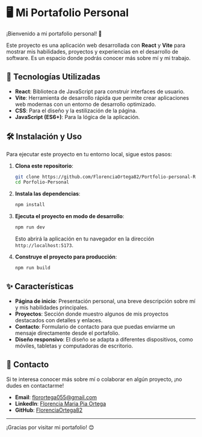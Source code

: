 
# 🖥️ Mi Portafolio Personal

¡Bienvenido a mi portafolio personal! 🎉

Este proyecto es una aplicación web desarrollada con **React** y **Vite** para mostrar mis habilidades, proyectos y experiencias en el desarrollo de software. Es un espacio donde podrás conocer más sobre mí y mi trabajo.

## 🚀 Tecnologías Utilizadas

- **React**: Biblioteca de JavaScript para construir interfaces de usuario.
- **Vite**: Herramienta de desarrollo rápida que permite crear aplicaciones web modernas con un entorno de desarrollo optimizado.
- **CSS**: Para el diseño y la estilización de la página.
- **JavaScript (ES6+)**: Para la lógica de la aplicación.

## 🛠️ Instalación y Uso

Para ejecutar este proyecto en tu entorno local, sigue estos pasos:

1. **Clona este repositorio**:

   ```bash
   git clone https://github.com/FlorenciaOrtega82/Portfolio-personal-React.git
   cd Porfolio-Personal
   ```

2. **Instala las dependencias**:

   ```bash
   npm install
   ```

3. **Ejecuta el proyecto en modo de desarrollo**:

   ```bash
   npm run dev
   ```

   Esto abrirá la aplicación en tu navegador en la dirección `http://localhost:5173`.

4. **Construye el proyecto para producción**:

   ```bash
   npm run build
   ```


## ✨ Características

- **Página de inicio**: Presentación personal, una breve descripción sobre mí y mis habilidades principales.
- **Proyectos**: Sección donde muestro algunos de mis proyectos destacados con detalles y enlaces.
- **Contacto**: Formulario de contacto para que puedas enviarme un mensaje directamente desde el portafolio.
- **Diseño responsivo**: El diseño se adapta a diferentes dispositivos, como móviles, tabletas y computadoras de escritorio.

## 📧 Contacto

Si te interesa conocer más sobre mí o colaborar en algún proyecto, ¡no dudes en contactarme!

- **Email**: [florortega055@gmail.com](mailto:florortega055@gmail.com)
- **LinkedIn**: [Florencia Maria Pia Ortega](https://www.linkedin.com/in/flor-ortega/)
- **GitHub**: [FlorenciaOrtega82](https://github.com/FlorenciaOrtega82/)

---

¡Gracias por visitar mi portafolio! 😊

